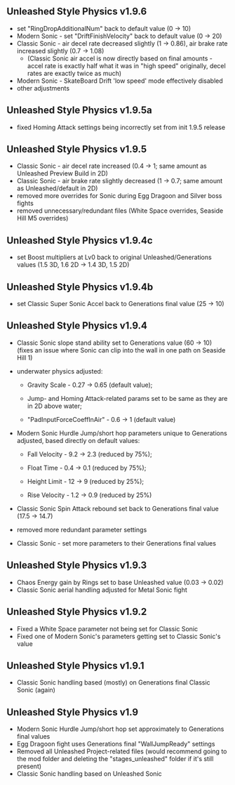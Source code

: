 ## Unleashed Style Physics v1.9.6
- set "RingDropAdditionalNum" back to default value (0 → 10)
- Modern Sonic - set "DriftFinishVelocity" back to default value (0 → 20)
- Classic Sonic - air decel rate decreased slightly (1 → 0.86), air brake rate increased slightly (0.7 → 1.08)
  - (Classic Sonic air accel is now directly based on final amounts - accel rate is exactly half what it was in "high speed" originally, decel rates are exactly twice as much)
- Modern Sonic - SkateBoard Drift 'low speed' mode effectively disabled
- other adjustments

## Unleashed Style Physics v1.9.5a
- fixed Homing Attack settings being incorrectly set from init 1.9.5 release

## Unleashed Style Physics v1.9.5
- Classic Sonic - air decel rate increased (0.4 → 1; same amount as Unleashed Preview Build in 2D)
- Classic Sonic - air brake rate slightly decreased (1 → 0.7; same amount as Unleashed/default in 2D)
- removed more overrides for Sonic during Egg Dragoon and Silver boss fights
- removed unnecessary/redundant files (White Space overrides, Seaside Hill M5 overrides)

## Unleashed Style Physics v1.9.4c
- set Boost multipliers at Lv0 back to original Unleashed/Generations values (1.5 3D, 1.6 2D → 1.4 3D, 1.5 2D)

## Unleashed Style Physics v1.9.4b
- set Classic Super Sonic Accel back to Generations final value (25 → 10)

## Unleashed Style Physics v1.9.4
- Classic Sonic slope stand ability set to Generations value (60 → 10) (fixes an issue where Sonic can clip into the wall in one path on Seaside Hill 1)
- underwater physics adjusted:

  - Gravity Scale - 0.27 → 0.65 (default value);

  - Jump- and Homing Attack-related params set to be same as they are in 2D above water;

  - "PadInputForceCoeffInAir" - 0.6 → 1 (default value)

- Modern Sonic Hurdle Jump/short hop parameters unique to Generations adjusted, based directly on default values:

  - Fall Velocity - 9.2 → 2.3 (reduced by 75%);

  - Float Time - 0.4 → 0.1 (reduced by 75%);

  - Height Limit - 12 → 9 (reduced by 25%);

  - Rise Velocity - 1.2 → 0.9 (reduced by 25%)

- Classic Sonic Spin Attack rebound set back to Generations final value (17.5 → 14.7)
- removed more redundant parameter settings
- Classic Sonic - set more parameters to their Generations final values

## Unleashed Style Physics v1.9.3
- Chaos Energy gain by Rings set to base Unleashed value (0.03 → 0.02)
- Classic Sonic aerial handling adjusted for Metal Sonic fight

## Unleashed Style Physics v1.9.2
- Fixed a White Space parameter not being set for Classic Sonic
- Fixed one of Modern Sonic's parameters getting set to Classic Sonic's value

## Unleashed Style Physics v1.9.1
- Classic Sonic handling based (mostly) on Generations final Classic Sonic (again)

## Unleashed Style Physics v1.9
- Modern Sonic Hurdle Jump/short hop set approximately to Generations final values
- Egg Dragoon fight uses Generations final "WallJumpReady" settings
- Removed all Unleashed Project-related files (would recommend going to the mod folder and deleting the "stages_unleashed" folder if it's still present)
- Classic Sonic handling based on Unleashed Sonic
